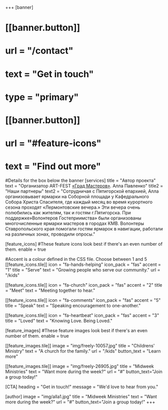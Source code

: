 +++
[banner]
#  [[banner.button]]
#      url = "/contact"
#      text = "Get in touch"
#      type = "primary"

#  [[banner.button]]
#      url = "#feature-icons"
#      text = "Find out more"

#Details for the box below the banner
[services]
  title = "Автор проекта"
  text = "Организатор ART-FEST [«Град Мастеров»](https://www.openstreetmap.org/way/201611261). Алла Павленко"
  title2 = "Наши партнеры"
  text2 = "Сотрудничая с Пятигорской епархией, Алла организовывает ярмарки на Соборной площади у Кафедрального Собора Христа Спасителя, где каждый месяц во время курортного сезона проходят «Лермонтовские вечера.» Эти вечера очень полюбились как жителям, так и гостям г.Пятигорска. При поддержке»Волонтеров Гостеприимства» были организованы многочисленные ярмарки мастеров в городах КМВ. Волонтеры Ставропольского края помогали гостям ярмарок в навигации, работали на различных зонах, проводили опросы."

[feature_icons]
  #These feature icons look best if there's an even number of them.
  enable = true

  #Accent is a colour defined in the CSS file. Choose between 1 and 5
  [[feature_icons.tile]]
    icon = "fa-hands-helping"
    icon_pack = "fas"
    accent = "1"
    title = "Serve"
    text = "Growing people who serve our community."
    url = "/kids"

  [[feature_icons.tile]]
    icon = "fa-church"
    icon_pack = "fas"
    accent = "2"
    title = "Meet"
    text = "Meeting together to hear."

  [[feature_icons.tile]]
    icon = "fa-comments"
    icon_pack = "fas"
    accent = "5"
    title = "Speak"
    text = "Speaking encouragement to one-another."

  [[feature_icons.tile]]
    icon = "fa-heartbeat"
    icon_pack = "fas"
    accent = "3"
    title = "Loved"
    text = "Knowing Love. Being Loved."

[feature_images]
#These feature images look best if there's an even number of them.
  enable = true

  [[feature_images.tile]]
    image = "img/freely-10057.jpg"
    title = "Childrens' Ministry"
    text = "A church for the family."
    url = "/kids"
    button_text = "Learn more"

  [[feature_images.tile]]
    image = "img/freely-26905.jpg"
    title = "Midweek Ministries"
    text = "Want more during the week?"
    url = "#"
    button_text="Join a group today!"


  

[CTA]
  heading = "Get in touch!"
  message = "We'd love to hear from you."

[author]
    image = "img/alla1.jpg"
    title = "Midweek Ministries"
    text = "Want more during the week?"
    url = "#"
    button_text="Join a group today!"
+++

